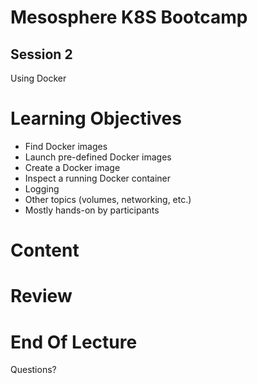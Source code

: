 Mesosphere K8S Bootcamp
=======

Session 2
----

Using Docker



Learning Objectives
====

* Find Docker images 
* Launch pre-defined Docker images
* Create a Docker image
* Inspect a running Docker container 
* Logging
* Other topics (volumes, networking, etc.)
* Mostly hands-on by participants



Content
====



Review
====



End Of Lecture 
=====

Questions?

